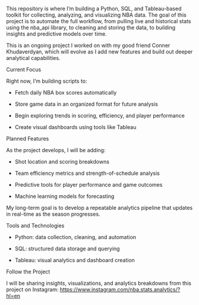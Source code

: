 This repository is where I’m building a Python, SQL, and Tableau-based toolkit for collecting, analyzing, and visualizing NBA data. The goal of this project is to automate the full workflow, from pulling live and historical stats using the nba_api library, to cleaning and storing the data, to building insights and predictive models over time.

This is an ongoing project I worked on with my good friend Conner Khudaverdyan, which will evolve as I add new features and build out deeper analytical capabilities. 

Current Focus

Right now, I’m building scripts to:

- Fetch daily NBA box scores automatically

- Store game data in an organized format for future analysis

- Begin exploring trends in scoring, efficiency, and player performance

- Create visual dashboards using tools like Tableau


Planned Features

As the project develops, I will be adding:

- Shot location and scoring breakdowns

- Team efficiency metrics and strength-of-schedule analysis

- Predictive tools for player performance and game outcomes

- Machine learning models for forecasting

My long-term goal is to develop a repeatable analytics pipeline that updates in real-time as the season progresses.

Tools and Technologies

- Python: data collection, cleaning, and automation

- SQL: structured data storage and querying

- Tableau: visual analytics and dashboard creation

Follow the Project

I will be sharing insights, visualizations, and analytics breakdowns from this project on Instagram:
https://www.instagram.com/nba.stats.analytics/?hl=en



